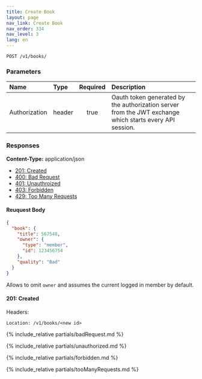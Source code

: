 ```yaml
---
title: Create Book
layout: page
nav_link: Create Book
nav_order: 334
nav_level: 3
lang: en
---
```


```
POST /v1/books/
```

### Parameters

| Name | Type  | Required | Description |
|:--------------|:--------|:----------:|:----------------------------------------------------------------------------------|
| Authorization | header | true | Oauth token generated by the authorization server from the JWT exchange which starts every API session. |

### Responses
**Content-Type:** application/json
- [201: Created](#200-created)
- [400: Bad Request](#400-bad-request)
- [401: Unauthroized](#401-unauthorized)
- [403: Forbidden](#403-forbidden)
- [429: Too Many Requests](#429-too-many-requests)

#### Reuquest Body
```json
{
  "book": {
    "title": 567548,
    "owner": {
      "type": "member",
      "id": 123456754
    },
    "quality": "Bad"
  }
}
```

Allows to omit `owner` and assumes the current logged in member by default.

#### 201: Created
Headers:
```http
Location: /v1/books/<new id>
```

{% include_relative partials/badRequest.md %}

{% include_relative partials/unauthorized.md %}

{% include_relative partials/forbidden.md %}

{% include_relative partials/tooManyRequests.md %}
